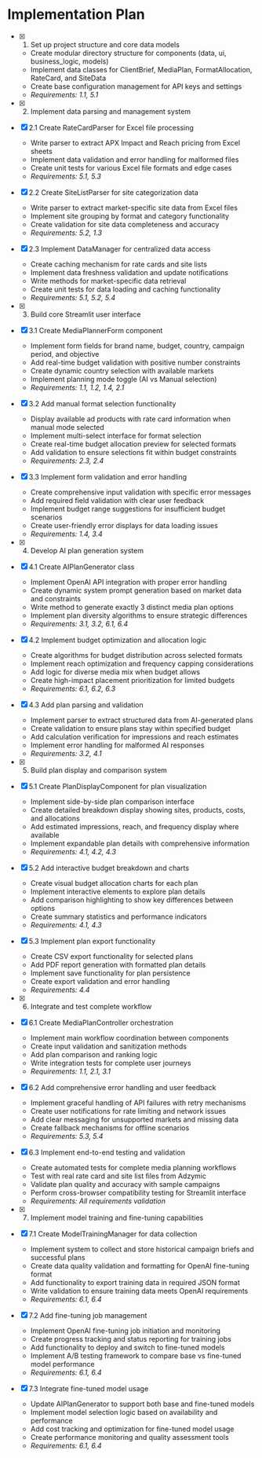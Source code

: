 # Implementation Plan

- [x] 1. Set up project structure and core data models
  - Create modular directory structure for components (data, ui, business_logic, models)
  - Implement data classes for ClientBrief, MediaPlan, FormatAllocation, RateCard, and SiteData
  - Create base configuration management for API keys and settings
  - _Requirements: 1.1, 5.1_

- [x] 2. Implement data parsing and management system
- [x] 2.1 Create RateCardParser for Excel file processing
  - Write parser to extract APX Impact and Reach pricing from Excel sheets
  - Implement data validation and error handling for malformed files
  - Create unit tests for various Excel file formats and edge cases
  - _Requirements: 5.1, 5.3_

- [x] 2.2 Create SiteListParser for site categorization data
  - Write parser to extract market-specific site data from Excel files
  - Implement site grouping by format and category functionality
  - Create validation for site data completeness and accuracy
  - _Requirements: 5.2, 1.3_

- [x] 2.3 Implement DataManager for centralized data access
  - Create caching mechanism for rate cards and site lists
  - Implement data freshness validation and update notifications
  - Write methods for market-specific data retrieval
  - Create unit tests for data loading and caching functionality
  - _Requirements: 5.1, 5.2, 5.4_

- [x] 3. Build core Streamlit user interface
- [x] 3.1 Create MediaPlannerForm component
  - Implement form fields for brand name, budget, country, campaign period, and objective
  - Add real-time budget validation with positive number constraints
  - Create dynamic country selection with available markets
  - Implement planning mode toggle (AI vs Manual selection)
  - _Requirements: 1.1, 1.2, 1.4, 2.1_

- [x] 3.2 Add manual format selection functionality
  - Display available ad products with rate card information when manual mode selected
  - Implement multi-select interface for format selection
  - Create real-time budget allocation preview for selected formats
  - Add validation to ensure selections fit within budget constraints
  - _Requirements: 2.3, 2.4_

- [x] 3.3 Implement form validation and error handling
  - Create comprehensive input validation with specific error messages
  - Add required field validation with clear user feedback
  - Implement budget range suggestions for insufficient budget scenarios
  - Create user-friendly error displays for data loading issues
  - _Requirements: 1.4, 3.4_

- [x] 4. Develop AI plan generation system
- [x] 4.1 Create AIPlanGenerator class
  - Implement OpenAI API integration with proper error handling
  - Create dynamic system prompt generation based on market data and constraints
  - Write method to generate exactly 3 distinct media plan options
  - Implement plan diversity algorithms to ensure strategic differences
  - _Requirements: 3.1, 3.2, 6.1, 6.4_

- [x] 4.2 Implement budget optimization and allocation logic
  - Create algorithms for budget distribution across selected formats
  - Implement reach optimization and frequency capping considerations
  - Add logic for diverse media mix when budget allows
  - Create high-impact placement prioritization for limited budgets
  - _Requirements: 6.1, 6.2, 6.3_

- [x] 4.3 Add plan parsing and validation
  - Implement parser to extract structured data from AI-generated plans
  - Create validation to ensure plans stay within specified budget
  - Add calculation verification for impressions and reach estimates
  - Implement error handling for malformed AI responses
  - _Requirements: 3.2, 4.1_

- [x] 5. Build plan display and comparison system
- [x] 5.1 Create PlanDisplayComponent for plan visualization
  - Implement side-by-side plan comparison interface
  - Create detailed breakdown display showing sites, products, costs, and allocations
  - Add estimated impressions, reach, and frequency display where available
  - Implement expandable plan details with comprehensive information
  - _Requirements: 4.1, 4.2, 4.3_

- [x] 5.2 Add interactive budget breakdown and charts
  - Create visual budget allocation charts for each plan
  - Implement interactive elements to explore plan details
  - Add comparison highlighting to show key differences between options
  - Create summary statistics and performance indicators
  - _Requirements: 4.1, 4.3_

- [x] 5.3 Implement plan export functionality
  - Create CSV export functionality for selected plans
  - Add PDF report generation with formatted plan details
  - Implement save functionality for plan persistence
  - Create export validation and error handling
  - _Requirements: 4.4_

- [x] 6. Integrate and test complete workflow
- [x] 6.1 Create MediaPlanController orchestration
  - Implement main workflow coordination between components
  - Create input validation and sanitization methods
  - Add plan comparison and ranking logic
  - Write integration tests for complete user journeys
  - _Requirements: 1.1, 2.1, 3.1_

- [x] 6.2 Add comprehensive error handling and user feedback
  - Implement graceful handling of API failures with retry mechanisms
  - Create user notifications for rate limiting and network issues
  - Add clear messaging for unsupported markets and missing data
  - Create fallback mechanisms for offline scenarios
  - _Requirements: 5.3, 5.4_

- [x] 6.3 Implement end-to-end testing and validation
  - Create automated tests for complete media planning workflows
  - Test with real rate card and site list files from Adzymic
  - Validate plan quality and accuracy with sample campaigns
  - Perform cross-browser compatibility testing for Streamlit interface
  - _Requirements: All requirements validation_

- [x] 7. Implement model training and fine-tuning capabilities
- [x] 7.1 Create ModelTrainingManager for data collection
  - Implement system to collect and store historical campaign briefs and successful plans
  - Create data quality validation and formatting for OpenAI fine-tuning format
  - Add functionality to export training data in required JSON format
  - Write validation to ensure training data meets OpenAI requirements
  - _Requirements: 6.1, 6.4_

- [x] 7.2 Add fine-tuning job management
  - Implement OpenAI fine-tuning job initiation and monitoring
  - Create progress tracking and status reporting for training jobs
  - Add functionality to deploy and switch to fine-tuned models
  - Implement A/B testing framework to compare base vs fine-tuned model performance
  - _Requirements: 6.1, 6.4_

- [x] 7.3 Integrate fine-tuned model usage
  - Update AIPlanGenerator to support both base and fine-tuned models
  - Implement model selection logic based on availability and performance
  - Add cost tracking and optimization for fine-tuned model usage
  - Create performance monitoring and quality assessment tools
  - _Requirements: 6.1, 6.4_